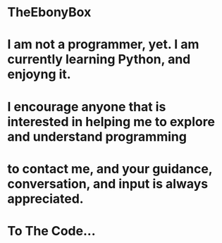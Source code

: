 # TheEbonyBox
# I am not a programmer, yet.  I am currently learning Python, and enjoyng it. 
# I encourage anyone that is interested in helping me to explore and understand programming
# to contact me, and your guidance, conversation, and input is always appreciated.

# To The Code...
